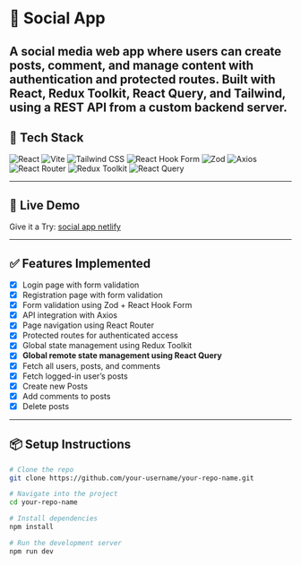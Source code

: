 # 🚀 Social App
A social media web app where users can create posts, comment, and manage content with authentication and protected routes.
Built with React, Redux Toolkit, React Query, and Tailwind, using a REST API from a custom backend server.
---

## 🔧 Tech Stack

![React](https://img.shields.io/badge/React-20232A?style=for-the-badge&logo=react&logoColor=61DAFB)
![Vite](https://img.shields.io/badge/Vite-646CFF?style=for-the-badge&logo=vite&logoColor=FFD62E)
![Tailwind CSS](https://img.shields.io/badge/TailwindCSS-06B6D4?style=for-the-badge&logo=tailwind-css&logoColor=white)
![React Hook Form](https://img.shields.io/badge/React_Hook_Form-EC5990?style=for-the-badge&logo=reacthookform&logoColor=white)
![Zod](https://img.shields.io/badge/Zod-181717?style=for-the-badge&logoColor=white)
![Axios](https://img.shields.io/badge/Axios-5A29E4?style=for-the-badge)
![React Router](https://img.shields.io/badge/React_Router-CA4245?style=for-the-badge&logo=react-router&logoColor=white)
![Redux Toolkit](https://img.shields.io/badge/Redux_Toolkit-764ABC?style=for-the-badge&logo=redux&logoColor=white)
![React Query](https://img.shields.io/badge/React_Query-FF4154?style=for-the-badge&logo=react-query&logoColor=white)

---



## 🚀 Live Demo
Give it a Try: [social app netlify](https://social-app-lac-eight.vercel.app/)

---

## ✅ Features Implemented

- [x] Login page with form validation  
- [x] Registration page with form validation  
- [x] Form validation using Zod + React Hook Form  
- [x] API integration with Axios  
- [x] Page navigation using React Router  
- [x] Protected routes for authenticated access  
- [x] Global state management using Redux Toolkit  
- [x] **Global remote state management using React Query**  
- [x] Fetch all users, posts, and comments  
- [x] Fetch logged-in user’s posts  
- [x] Create new Posts
- [x] Add comments to posts  
- [x] Delete posts  

---

## 📦 Setup Instructions

```bash
# Clone the repo
git clone https://github.com/your-username/your-repo-name.git

# Navigate into the project
cd your-repo-name

# Install dependencies
npm install

# Run the development server
npm run dev
